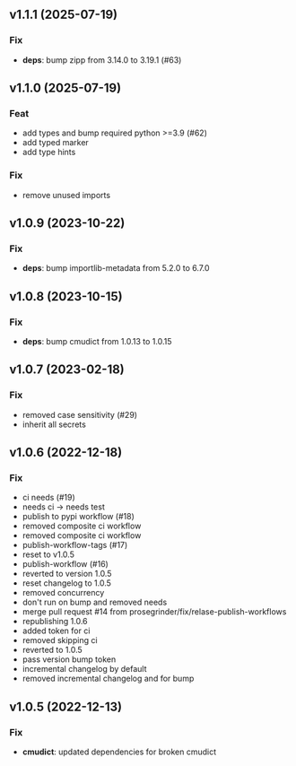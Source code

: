 ## v1.1.1 (2025-07-19)

### Fix

- **deps**: bump zipp from 3.14.0 to 3.19.1 (#63)

## v1.1.0 (2025-07-19)

### Feat

- add types and bump required python >=3.9 (#62)
- add typed marker
- add type hints

### Fix

- remove unused imports

## v1.0.9 (2023-10-22)

### Fix

- **deps**: bump importlib-metadata from 5.2.0 to 6.7.0

## v1.0.8 (2023-10-15)

### Fix

- **deps**: bump cmudict from 1.0.13 to 1.0.15

## v1.0.7 (2023-02-18)

### Fix

- removed case sensitivity (#29)
- inherit all secrets

## v1.0.6 (2022-12-18)

### Fix

- ci needs (#19)
- needs ci -> needs test
- publish to pypi workflow (#18)
- removed composite ci workflow
- removed composite ci workflow
- publish-workflow-tags (#17)
- reset to v1.0.5
- publish-workflow (#16)
- reverted to version 1.0.5
- reset changelog to 1.0.5
- removed concurrency
- don't run on bump and removed needs
- merge pull request #14 from prosegrinder/fix/relase-publish-workflows
- republishing 1.0.6
- added token for ci
- removed skipping ci
- reverted to 1.0.5
- pass version bump token
- incremental changelog by default
- removed incremental changelog and for bump

## v1.0.5 (2022-12-13)

### Fix

- **cmudict**: updated dependencies for broken cmudict
